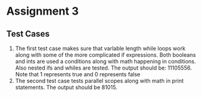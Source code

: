 # Assignment 3

## Test Cases
1. The first test case makes sure that varlable length while loops work along 
with some of the more complicated if expressions. Both booleans and ints are
used a conditions along with math happening in conditions. Also nested ifs
and whiles are tested. The output should be: 11105556. Note that 1 represents
true and 0 represents false
2. The second test case tests parallel scopes along with math in print statements.
The output should be 81015.

 
